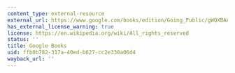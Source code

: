 ```yaml
---
content_type: external-resource
external_url: https://www.google.com/books/edition/Going_Public/gWQXBAAAQBAJ?hl=en&gbpv=1
has_external_license_warning: true
license: https://en.wikipedia.org/wiki/All_rights_reserved
status: ''
title: Google Books
uid: ffb0b782-317a-40ed-b627-cc2e330a06d4
wayback_url: ''
---
```

